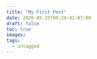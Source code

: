 ```yaml
---
title: "My First Post"
date: 2020-05-25T00:24:41-07:00
draft: false
toc: true
images:
tags:
  - untagged
---
```


